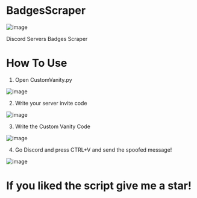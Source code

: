 # BadgesScraper

![image](https://user-images.githubusercontent.com/84898161/140304551-22e354fa-7160-4552-b33a-b7a2862dfe9c.png)


Discord Servers Badges Scraper

# How To Use

1. Open CustomVanity.py

![image](https://user-images.githubusercontent.com/84898161/123322459-a220b400-d534-11eb-999b-3385bbf39489.png)

2. Write your server invite code

![image](https://user-images.githubusercontent.com/84898161/123322534-b82e7480-d534-11eb-8b2b-7d569c462f7a.png)

3. Write the Custom Vanity Code

![image](https://user-images.githubusercontent.com/84898161/123322620-ce3c3500-d534-11eb-8d26-9d0c3c0428de.png)

4. Go Discord and press CTRL+V and send the spoofed message!

![image](https://user-images.githubusercontent.com/84898161/123322714-eca23080-d534-11eb-9531-49ca263000c7.png)


<h1>If you liked the script give me a star!</h1>
